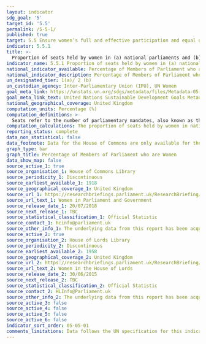 ```yaml
---
layout: indicator
sdg_goal: '5'
target_id: '5.5'
permalink: /5-5-1/
published: true
target: 5.5 Ensure women’s full and effective participation and equal opportunities for leadership at all levels of decision-making in political, economic and public life
indicator: 5.5.1
title: >-
  Proportion of seats held by women in (a) national parliaments and (b) local governments
indicator_name: 5.5.1 Proportion of seats held by women in (a) national parliaments and (b) local governments
national_indicator_available: Percentage of Members of Parliament who are Women
national_indicator_description: Percentage of Members of Parliament who are Women
un_designated_tier: 1(a)/ 2 (b)
un_custodian_agency: Inter-Parliamentary Union (IPU), UN Women
goal_meta_link: https://unstats.un.org/sdgs/metadata/files/Metadata-05-05-01a.pdf
goal_meta_link_text: United Nations Sustainable Development Goals Metadata (PDF 4.0 MB)
national_geographical_coverage: United Kingdom
computation_units: Percentage (%)
computation_definitions: >-
  Seats refer to the number of parliamentary mandates, also known as the number of members of parliament. Seats are usually won by members in general parliamentary elections. Seats may also be filled by nomination, appointment, indirect election, rotation of members and by-election.
computation_calculations: The proportion of seats held by women in national parliament is derived by dividing the total number of seats occupied by women by the total number of seats in parliament. There is no weighting or normalising of statistics.
reporting_status: complete
data_non_statistical: false
data_footnote: Data for the House of Commons are only available for the General Election years.
graph_type: bar
graph_title: Percentage of Members of Parliament who are Women
data_show_map: false
source_active_1: true
source_organisation_1: House of Commons Library
source_periodicity_1: Discontinuous
source_earliest_available_1: 1918
source_geographical_coverage_1: United Kingdom
source_url_1: https://researchbriefings.parliament.uk/ResearchBriefing/Summary/SN01250
source_url_text_1: Women in Parliament and Government
source_release_date_1: 20/07/2018
source_next_release_1: TBC
source_statistical_classification_1: Official Statistic 
source_contact_1: hcinfo@parliament.uk
source_other_info_1: The underlying data from this report has been acquired.
source_active_2: true
source_organisation_2: House of Lords Library
source_periodicity_2: Discontinuous
source_earliest_available_2: 1958
source_geographical_coverage_2: United Kingdom
source_url_2: https://researchbriefings.parliament.uk/ResearchBriefing/Summary/LLN-2015-0017
source_url_text_2: Women in the House of Lords
source_release_date_2: 30/06/2015
source_next_release_2: TBC
source_statistical_classification_2: Official Statistic
source_contact_2: HLInfo@Parliament.uk
source_other_info_2: The underlying data from this report has been acquired.
source_active_3: false
source_active_4: false
source_active_5: false
source_active_6: false
indicator_sort_order: 05-05-01
comments_limitations: Data follows the UN specification for this indicator. This indicator has not been identified in collaboration with topic experts.
---
```

